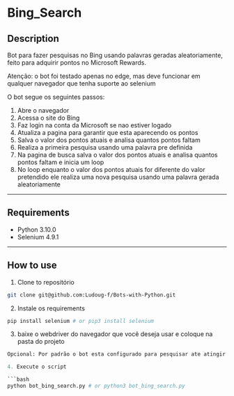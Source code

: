 # Bing_Search

## Description

Bot para fazer pesquisas no Bing usando palavras geradas aleatoriamente, feito para adquirir pontos no Microsoft Rewards.

Atenção: o bot foi testado apenas no edge, mas deve funcionar em qualquer navegador que tenha suporte ao selenium

O bot segue os seguintes passos:

1. Abre o navegador
2. Acessa o site do Bing
3. Faz login na conta da Microsoft se nao estiver logado
4. Atualiza a pagina para garantir que esta aparecendo os pontos
5. Salva o valor dos pontos atuais e analisa quantos pontos faltam
6. Realiza a primeira pesquisa usando uma palavra pre definida
7. Na pagina de busca salva o valor dos pontos atuais e analisa quantos pontos faltam e inicia um loop
8. No loop enquanto o valor dos pontos atuais for diferente do valor pretendido ele realiza uma nova pesquisa usando uma palavra gerada aleatoriamente

 
 ---
## Requirements

- Python 3.10.0
- Selenium 4.9.1

---
## How to use

1. Clone to repositório

```bash
git clone git@github.com:Ludoug-f/Bots-with-Python.git
```

2. Instale os requirements

```bash
pip install selenium # or pip3 install selenium
```

3. baixe o webdriver do navegador que você deseja usar e coloque na pasta do projeto

```python
Opcional: Por padrão o bot esta configurado para pesquisar ate atingir *90* pontos, para alterar o valor basta alterar a variavel *VALOR* no arquivo *bot_bing_search.py* na linha 9

4. Execute o script

```bash
python bot_bing_search.py # or python3 bot_bing_search.py
```
